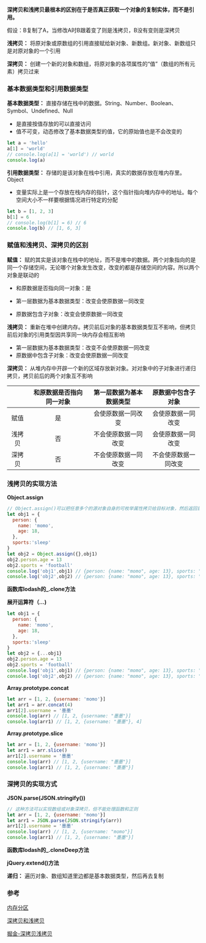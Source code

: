 **深拷贝和浅拷贝最根本的区别在于是否真正获取一个对象的复制实体，而不是引用。**

假设：B复制了A，当修改A时B跟着变了则是浅拷贝，B没有变则是深拷贝

**浅拷贝：** 将原对象或原数组的引用直接赋给新对象、新数组。新对象、新数组只是对原对象的一个引用

**深拷贝：** 创建一个新的对象和数组，将原对象的各项属性的“值”（数组的所有元素）拷贝过来

### 基本数据类型和引用数据类型

**基本数据类型：** 直接存储在栈中的数据。String、Number、Boolean、Symbol、Undefined、Null

+ 是直接按值存放的可以直接访问
+ 值不可变，动态修改了基本数据类型的值，它的原始值也是不会改变的

```javascript
let a = 'hello'
a[1] = 'world'
// console.log(a[1] = 'world') // world
console.log(a)
```

**引用数据类型：** 存储的是该对象在栈中引用，真实的数据存放在堆内存里。Object

+ 变量实际上是一个存放在栈内存的指针，这个指针指向堆内存中的地址。每个空间大小不一样要根据情况进行特定的分配

```javascript
let b = [1, 2, 3]
b[1] = 6
// console.log(b[1] = 6) // 6
console.log(b) // [1, 6, 3]
```

### 赋值和浅拷贝、深拷贝的区别

**赋值：** 赋的其实是该对象在栈中的地址，而不是堆中的数据。两个对象指向的是同一个存储空间，无论哪个对象发生改变，改变的都是存储空间的内容。所以两个对象是联动的

+ 和原数据是否指向同一对象：是

+ 第一层数据为基本数据类型：改变会使原数据一同改变
+ 原数据包含子对象：改变会使原数据一同改变

**浅拷贝：** 重新在堆中创建内存。拷贝前后对象的基本数据类型互不影响，但拷贝前后对象的引用类型因共享同一块内存会相互影响

+ 第一层数据为基本数据类型：改变不会使原数据一同改变
+ 原数据中包含子对象：改变会使原数据一同改变

**深拷贝：** 从堆内存中开辟一个新的区域存放新对象。对对象中的子对象进行递归拷贝，拷贝前后的两个对象互不影响

|        | 和原数据是否指向同一对象 | 第一层数据为基本数据类型 |  原数据中包含子对象  |
| :----: | :----------------------: | :----------------------: | :------------------: |
|  赋值  |            是            |    会使原数据一同改变    |  会使原数据一同改变  |
| 浅拷贝 |            否            |   不会使原数据一同改变   |  会使原数据一同改变  |
| 深拷贝 |            否            |   不会使原数据一同改变   | 不会使原数据一同改变 |

### 浅拷贝的实现方法

**Object.assign**

```javascript
// Object.assign()可以把任意多个的源对象自身的可枚举属性拷贝给目标对象，然后返回目标对象
let obj1 = {
  person: {
    name: 'momo',
    age: 18,
  },
  sports:'sleep'
}
let obj2 = Object.assign({},obj1)
obj2.person.age = 13
obj2.sports = 'football'
console.log('obj1',obj1) // {person: {name: "momo", age: 13}, sports: "sleep"}
console.log('obj2',obj2) // {person: {name: "momo", age: 13}, sports: "football"}
```

**函数库lodash的_.clone方法**

**展开运算符（...)**

```javascript
let obj1 = {
  person: {
    name: 'momo',
    age: 18,
  },
  sports:'sleep'
}
let obj2 = {...obj1}
obj2.person.age = 13
obj2.sports = 'football'
console.log('obj1',obj1) // {person: {name: "momo", age: 13}, sports: "sleep"}
console.log('obj2',obj2) // {person: {name: "momo", age: 13}, sports: "football"}
```

**Array.prototype.concat**

```javascript
let arr = [1, 2, {username: 'momo'}]
let arr1 = arr.concat(4)
arr1[2].username = '墨墨'
console.log(arr) // [1, 2, {username: "墨墨"}]
console.log(arr1) // [1, 2, {username: "墨墨"}, 4]
```

**Array.prototype.slice**

```javascript
let arr = [1, 2, {username: 'momo'}]
let arr1 = arr.slice()
arr1[2].username = '墨墨'
console.log(arr) // [1, 2, {username: "墨墨"}]
console.log(arr1) // [1, 2, {username: "墨墨"}]
```

### 深拷贝的实现方式

**JSON.parse(JSON.stringify())**

```javascript
// 这种方法可以实现数组或对象深拷贝，但不能处理函数和正则
let arr = [1, 2, {username: 'momo'}]
let arr1 = JSON.parse(JSON.stringify(arr))
arr1[2].username = '墨墨'
console.log(arr) // [1, 2, {username: "momo"}]
console.log(arr1) // [1, 2, {username: "墨墨"}]
```



**函数库lodash的_.cloneDeep方法**

**jQuery.extend()方法**

**递归：** 遍历对象、数组知道里边都是基本数据类型，然后再去复制



### 参考

<a href='https://blog.csdn.net/jiang7701037/article/details/98728249'>内存分区</a>

<a href='https://blog.csdn.net/jiang7701037/article/details/98738487'>深拷贝和浅拷贝</a>

<a href='https://juejin.cn/post/6844904197595332622'>掘金-深拷贝浅拷贝</a>

